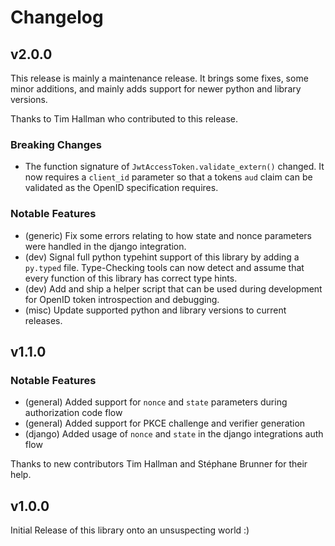 # Changelog

## v2.0.0

This release is mainly a maintenance release.
It brings some fixes, some minor additions, and mainly adds support for newer python and library versions.

Thanks to Tim Hallman who contributed to this release.

### Breaking Changes

- The function signature of `JwtAccessToken.validate_extern()` changed. It now requires a `client_id` parameter so that a tokens `aud` claim can be validated as the OpenID specification requires.

### Notable Features

- (generic) Fix some errors relating to how state and nonce parameters were handled in the django integration.
- (dev) Signal full python typehint support of this library by adding a `py.typed` file.
  Type-Checking tools can now detect and assume that every function of this library has correct type hints.
- (dev) Add and ship a helper script that can be used during development for OpenID token introspection and debugging.
- (misc) Update supported python and library versions to current releases.

## v1.1.0

### Notable Features

- (general) Added support for `nonce` and `state` parameters during authorization code flow
- (general) Added support for PKCE challenge and verifier generation
- (django) Added usage of `nonce` and `state` in the django integrations auth flow

Thanks to new contributors Tim Hallman and Stéphane Brunner for their help.

## v1.0.0

Initial Release of this library onto an unsuspecting world :)
